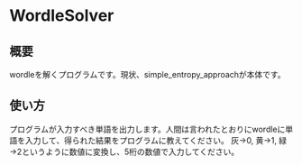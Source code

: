 # WordleSolver
## 概要
wordleを解くプログラムです。現状、simple_entropy_approachが本体です。
## 使い方
プログラムが入力すべき単語を出力します。人間は言われたとおりにwordleに単語を入力して、得られた結果をプログラムに教えてください。
灰→0, 黄→1, 緑→2というように数値に変換し、5桁の数値で入力してください。
